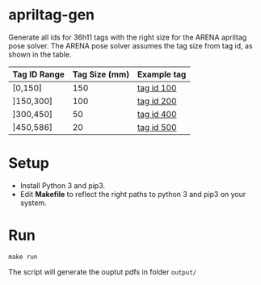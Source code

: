 # apriltag-gen

Generate all ids for 36h11 tags with the right size for the ARENA apriltag pose solver. The ARENA pose solver assumes the tag size from tag id, as shown in the table.

| Tag ID Range | Tag Size (mm) | Example tag                    |
| ------------ | ------------- | ------------------------------ |
| [0,150]      | 150           | [tag id 100](output/tag36h11_00100.pdf) |
| ]150,300]    | 100           | [tag id 200](output/tag36h11_00200.pdf) |
| ]300,450]    | 50            | [tag id 400](output/tag36h11_00400.pdf) |
| ]450,586]    | 20            | [tag id 500](output/tag36h11_00500.pdf) |

# Setup

- Install Python 3 and pip3. 
- Edit **Makefile** to reflect the right paths to python 3 and pip3 on your system.

# Run

```make run```

The script will generate the ouptut pdfs in folder ```output/```

